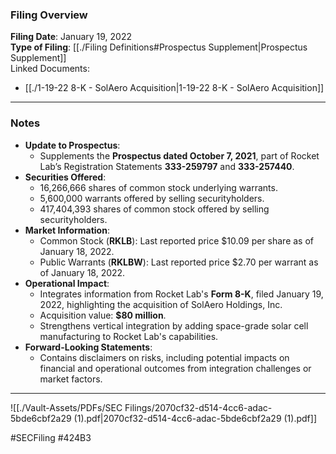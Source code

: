 ### Filing Overview

**Filing Date**: January 19, 2022  
**Type of Filing**: [[./Filing Definitions#Prospectus Supplement|Prospectus Supplement]]  
Linked Documents: 
- [[./1-19-22 8-K - SolAero Acquisition|1-19-22 8-K - SolAero Acquisition]]

---
### Notes

- **Update to Prospectus**:
    - Supplements the **Prospectus dated October 7, 2021**, part of Rocket Lab’s Registration Statements **333-259797** and **333-257440**.
- **Securities Offered**:
    - 16,266,666 shares of common stock underlying warrants.
    - 5,600,000 warrants offered by selling securityholders.
    - 417,404,393 shares of common stock offered by selling securityholders.
- **Market Information**:
    - Common Stock (**RKLB**): Last reported price $10.09 per share as of January 18, 2022.
    - Public Warrants (**RKLBW**): Last reported price $2.70 per warrant as of January 18, 2022.
- **Operational Impact**:
    - Integrates information from Rocket Lab's **Form 8-K**, filed January 19, 2022, highlighting the acquisition of SolAero Holdings, Inc.
    - Acquisition value: **$80 million**.
    - Strengthens vertical integration by adding space-grade solar cell manufacturing to Rocket Lab's capabilities.
- **Forward-Looking Statements**:
    - Contains disclaimers on risks, including potential impacts on financial and operational outcomes from integration challenges or market factors.

---

![[./Vault-Assets/PDFs/SEC Filings/2070cf32-d514-4cc6-adac-5bde6cbf2a29 (1).pdf|2070cf32-d514-4cc6-adac-5bde6cbf2a29 (1).pdf]]

#SECFiling #424B3